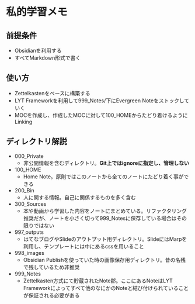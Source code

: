# 私的学習メモ

## 前提条件

- Obsidianを利用する
- すべてMarkdown形式で書く

## 使い方

- Zettelkastenをベースに構築する
- LYT Frameworkを利用して999_Notes/下にEvergreen Noteをストックしていく
- MOCを作成し、作成したMOCに対して100_HOMEからたどり着けるようにLinking

## ディレクトリ解説

- 000_Private
  - 非公開情報を含むディレクトリ。**Git上ではignoreに指定し、管理しない**
- 100_HOME
  - Home Note。原則ではこのノートから全てのノートにたどり着く事ができる
- 200_Bin
  - 人に関する情報。自己に関係するものを多く含む
- 300_Sources
  - 本や動画から学習した内容をノートにまとめている。リファクタリング推奨だが、ノートを小さく切って999_Notesに保存している場合はその限りではない
- 997_outputs
  - はてなブログやSlideのアウトプット用ディレクトリ。SlideにはMarpを利用し、テンプレートには中にあるcssを用いること
- 998_images
  - Obsidian Publishを使っていた時の画像保存用ディレクトリ。昔の名残で残しているため非推奨
- 999_Notes
  - Zettelkasten方式にて貯蔵されたNote郡。ここにあるNoteはLYT Frameworkによってすべて他のなにかのNoteと結び付けられていることが保証される必要がある